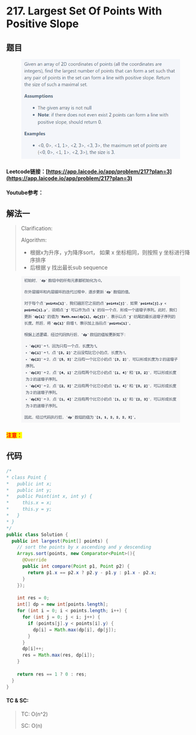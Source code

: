 # 217. Largest Set Of Points With Positive Slope

## 题目

<figure><img src="../../.gitbook/assets/image (14) (3).png" alt=""><figcaption></figcaption></figure>

#### Leetcode链接：[https://app.laicode.io/app/problem/217?plan=3](https://app.laicode.io/app/problem/217?plan=3)

#### Youtube参考：

## 解法一

> Clarification:&#x20;
>
> Algorithm:&#x20;
>
> * 根据x为升序，y为降序sort， 如果 x 坐标相同，则按照 y 坐标进行降序排序
> * 后根据 y 找出最长sub sequence

<figure><img src="../../.gitbook/assets/image (5) (4) (1).png" alt=""><figcaption></figcaption></figure>

#### <mark style="color:red;">注意：</mark>

## 代码

```java
/*
* class Point {
*   public int x;
*   public int y;
*   public Point(int x, int y) {
*     this.x = x;
*     this.y = y;
*   }
* }
*/
public class Solution {
  public int largest(Point[] points) {
    // sort the points by x ascending and y descending
    Arrays.sort(points, new Comparator<Point>(){
      @Override
      public int compare(Point p1, Point p2) {
        return p1.x == p2.x ? p2.y - p1.y : p1.x - p2.x;
      }
    });

    int res = 0;
    int[] dp = new int[points.length];
    for (int i = 0; i < points.length; i++) {
      for (int j = 0; j < i; j++) {
        if (points[j].y < points[i].y) {
          dp[i] = Math.max(dp[i], dp[j]);
        }
      }
      dp[i]++;
      res = Math.max(res, dp[i]);
    }

    return res == 1 ? 0 : res;
  }
}
```

#### TC & SC:&#x20;

> TC: O(n^2)
>
> SC: O(n)
